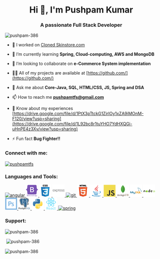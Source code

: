 <h1 align="center">Hi 👋, I'm Pushpam Kumar</h1>
<h3 align="center">A passionate Full Stack Developer</h3>

<p align="left"> <img src="https://komarev.com/ghpvc/?username=pushpam-386&label=Profile%20views&color=0e75b6&style=flat" alt="pushpam-386" /> </p>

- 🔭 I worked on [Cloned Skinstore.com](https://github.com/NarendraKumarSwami/construct_week01)

- 🌱 I’m currently learning **Spring, Cloud-computing, AWS and MongoDB**

- 👯 I’m looking to collaborate on **e-Commerce System implementation**

- 👨‍💻 All of my projects are available at [https://github.com/](https://github.com/)

- 💬 Ask me about **Core-Java, SQL, HTML/CSS, JS, Spring and DSA**

- 📫 How to reach me **pushpamtfs@gmail.com**

- 📄 Know about my experiences [https://drive.google.com/file/d/1PtX3pTtckG1ZirlOy1xZA9iMOnM-F120/view?usp=sharing](https://drive.google.com/file/d/1L92bc8r1tuYHO7YdHXQGi-uHnPE4z3Xv/view?usp=sharing)

- ⚡ Fun fact **Bug Fighter!!**

<h3 align="left">Connect with me:</h3>
<p align="left">
<a href="https://linkedin.com/in/pushpamtfs" target="blank"><img align="center" src="https://raw.githubusercontent.com/rahuldkjain/github-profile-readme-generator/master/src/images/icons/Social/linked-in-alt.svg" alt="pushpamtfs" height="30" width="40" /></a>
</p>

<h3 align="left">Languages and Tools:</h3>
<p align="left"> <a href="https://angular.io" target="_blank" rel="noreferrer"> <img src="https://angular.io/assets/images/logos/angular/angular.svg" alt="angular" width="40" height="40"/> </a> <a href="https://getbootstrap.com" target="_blank" rel="noreferrer"> <img src="https://raw.githubusercontent.com/devicons/devicon/master/icons/bootstrap/bootstrap-plain-wordmark.svg" alt="bootstrap" width="40" height="40"/> </a> <a href="https://www.w3schools.com/css/" target="_blank" rel="noreferrer"> <img src="https://raw.githubusercontent.com/devicons/devicon/master/icons/css3/css3-original-wordmark.svg" alt="css3" width="40" height="40"/> </a> <a href="https://expressjs.com" target="_blank" rel="noreferrer"> <img src="https://raw.githubusercontent.com/devicons/devicon/master/icons/express/express-original-wordmark.svg" alt="express" width="40" height="40"/> </a> <a href="https://git-scm.com/" target="_blank" rel="noreferrer"> <img src="https://www.vectorlogo.zone/logos/git-scm/git-scm-icon.svg" alt="git" width="40" height="40"/> </a> <a href="https://www.w3.org/html/" target="_blank" rel="noreferrer"> <img src="https://raw.githubusercontent.com/devicons/devicon/master/icons/html5/html5-original-wordmark.svg" alt="html5" width="40" height="40"/> </a> <a href="https://www.java.com" target="_blank" rel="noreferrer"> <img src="https://raw.githubusercontent.com/devicons/devicon/master/icons/java/java-original.svg" alt="java" width="40" height="40"/> </a> <a href="https://developer.mozilla.org/en-US/docs/Web/JavaScript" target="_blank" rel="noreferrer"> <img src="https://raw.githubusercontent.com/devicons/devicon/master/icons/javascript/javascript-original.svg" alt="javascript" width="40" height="40"/> </a> <a href="https://www.mongodb.com/" target="_blank" rel="noreferrer"> <img src="https://raw.githubusercontent.com/devicons/devicon/master/icons/mongodb/mongodb-original-wordmark.svg" alt="mongodb" width="40" height="40"/> </a> <a href="https://www.mysql.com/" target="_blank" rel="noreferrer"> <img src="https://raw.githubusercontent.com/devicons/devicon/master/icons/mysql/mysql-original-wordmark.svg" alt="mysql" width="40" height="40"/> </a> <a href="https://nodejs.org" target="_blank" rel="noreferrer"> <img src="https://raw.githubusercontent.com/devicons/devicon/master/icons/nodejs/nodejs-original-wordmark.svg" alt="nodejs" width="40" height="40"/> </a> <a href="https://www.photoshop.com/en" target="_blank" rel="noreferrer"> <img src="https://raw.githubusercontent.com/devicons/devicon/master/icons/photoshop/photoshop-line.svg" alt="photoshop" width="40" height="40"/> </a> <a href="https://www.postgresql.org" target="_blank" rel="noreferrer"> <img src="https://raw.githubusercontent.com/devicons/devicon/master/icons/postgresql/postgresql-original-wordmark.svg" alt="postgresql" width="40" height="40"/> </a> <a href="https://www.python.org" target="_blank" rel="noreferrer"> <img src="https://raw.githubusercontent.com/devicons/devicon/master/icons/python/python-original.svg" alt="python" width="40" height="40"/> </a> <a href="https://reactjs.org/" target="_blank" rel="noreferrer"> <img src="https://raw.githubusercontent.com/devicons/devicon/master/icons/react/react-original-wordmark.svg" alt="react" width="40" height="40"/> </a> <a href="https://spring.io/" target="_blank" rel="noreferrer"> <img src="https://www.vectorlogo.zone/logos/springio/springio-icon.svg" alt="spring" width="40" height="40"/> </a> </p>

<h3 align="left">Support:</h3>


<p><img align="center" src="https://github-readme-stats.vercel.app/api/top-langs?username=pushpam-386&show_icons=true&locale=en&layout=compact" alt="pushpam-386" /></p>


<p>&nbsp;<img align="center" src="https://github-readme-stats.vercel.app/api?username=pushpam-386&show_icons=true&locale=en" alt="pushpam-386" /></p>

<p><img align="center" src="https://github-readme-streak-stats.herokuapp.com/?user=pushpam-386&" alt="pushpam-386" /></p>
